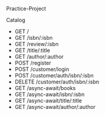 Practice-Project

Catalog
- GET /
- GET /isbn/:isbn
- GET /review/:isbn
- GET /title/:title
- GET /author/:author
- POST /register
- POST /customer/login
- POST /customer/auth/isbn/:isbn
- DELETE /customer/auth/isbn/:isbn
- GET /async-await/books
- GET /async-await/isbn/:isbn
- GET /async-await/title/:title
- GET /async-await/author/:author